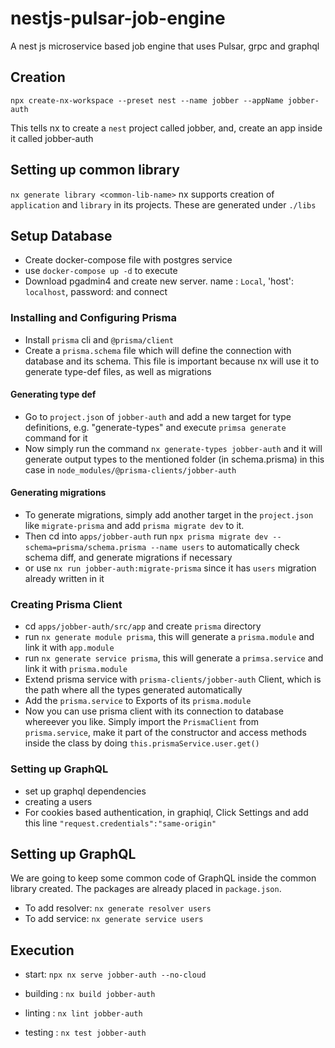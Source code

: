 # nestjs-pulsar-job-engine

A nest js microservice based job engine that uses Pulsar, grpc and graphql

## Creation

```
npx create-nx-workspace --preset nest --name jobber --appName jobber-auth
```

This tells nx to create a `nest` project called jobber, and, create an app inside it called jobber-auth

## Setting up common library

`nx generate library <common-lib-name>`
nx supports creation of `application` and `library` in its projects.
These are generated under `./libs`

## Setup Database

- Create docker-compose file with postgres service
- use `docker-compose up -d` to execute
- Download pgadmin4 and create new server. name : `Local`, 'host': `localhost`, password: <pwd> and connect

### Installing and Configuring Prisma

- Install `prisma` cli and `@prisma/client`
- Create a `prisma.schema` file which will define the connection with database and its schema. This file is important because nx will use it to generate type-def files, as well as migrations

#### Generating type def

- Go to `project.json` of `jobber-auth` and add a new target for type definitions, e.g. "generate-types" and execute `primsa generate` command for it
- Now simply run the command `nx generate-types jobber-auth` and it will generate output types to the mentioned folder (in schema.prisma) in this case in `node_modules/@prisma-clients/jobber-auth`

#### Generating migrations

- To generate migrations, simply add another target in the `project.json` like `migrate-prisma` and add `prisma migrate dev` to it.
- Then cd into `apps/jobber-auth` run `npx prisma migrate dev --schema=prisma/schema.prisma --name users` to automatically check schema diff, and generate migrations if necessary
- or use `nx run jobber-auth:migrate-prisma` since it has `users` migration already written in it

### Creating Prisma Client

- cd `apps/jobber-auth/src/app` and create `prisma` directory
- run `nx generate module prisma`, this will generate a `prisma.module` and link it with `app.module`
- run `nx generate service prisma`, this will generate a `primsa.service` and link it with `prisma.module`
- Extend prisma service with `prisma-clients/jobber-auth` Client, which is the path where all the types generated automatically
- Add the `prisma.service` to Exports of its `prisma.module`
- Now you can use prisma client with its connection to database whereever you like. Simply import the `PrismaClient` from `prisma.service`, make it part of the constructor and access methods inside the class by doing `this.prismaService.user.get()`

### Setting up GraphQL

- set up graphql dependencies
- creating a users
- For cookies based authentication, in graphiql, Click Settings and add this line
  `"request.credentials":"same-origin"`

## Setting up GraphQL

We are going to keep some common code of GraphQL inside the common library created. The packages are already placed in `package.json`.

- To add resolver: `nx generate resolver users`
- To add service: `nx generate service users`

## Execution

- start: `npx nx serve jobber-auth --no-cloud`

- building : `nx build jobber-auth`
- linting : `nx lint jobber-auth`
- testing : `nx test jobber-auth`
